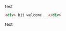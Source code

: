 test
<div ace-editor>
  
  ```html
  <div> hii welcome ..</div>
  ```
  
  </div>
  
  <div class="ace" [ace]="config">text</div>
